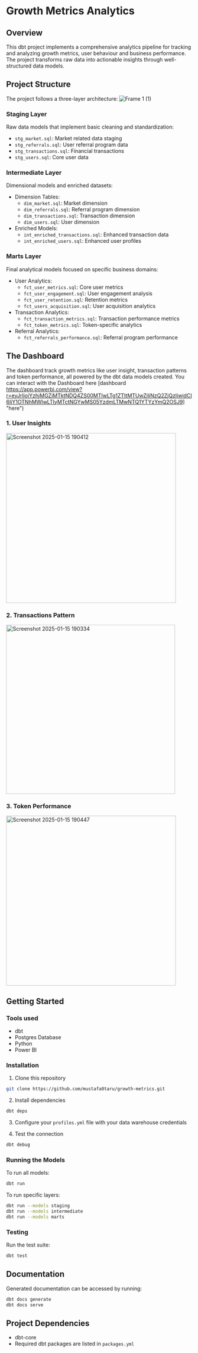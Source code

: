 # Growth Metrics Analytics

## Overview
This dbt project implements a comprehensive analytics pipeline for tracking and analyzing growth metrics, user behaviour and business performance. The project transforms raw data into actionable insights through well-structured data models.

## Project Structure
The project follows a three-layer architecture:
![Frame 1 (1)](https://github.com/user-attachments/assets/777523cc-7327-4f81-84cf-a064e8414bd2)

### Staging Layer
Raw data models that implement basic cleaning and standardization:
- `stg_market.sql`: Market related data staging
- `stg_referrals.sql`: User referral program data
- `stg_transactions.sql`: Financial transactions
- `stg_users.sql`: Core user data

### Intermediate Layer
Dimensional models and enriched datasets:
- Dimension Tables:
  - `dim_market.sql`: Market dimension
  - `dim_referrals.sql`: Referral program dimension
  - `dim_transactions.sql`: Transaction dimension
  - `dim_users.sql`: User dimension
- Enriched Models:
  - `int_enriched_transactions.sql`: Enhanced transaction data
  - `int_enriched_users.sql`: Enhanced user profiles

### Marts Layer
Final analytical models focused on specific business domains:
- User Analytics:
  - `fct_user_metrics.sql`: Core user metrics
  - `fct_user_engagement.sql`: User engagement analysis
  - `fct_user_retention.sql`: Retention metrics
  - `fct_users_acquisition.sql`: User acquisition analytics
- Transaction Analytics:
  - `fct_transaction_metrics.sql`: Transaction performance metrics
  - `fct_token_metrics.sql`: Token-specific analytics
- Referral Analytics:
  - `fct_referrals_performance.sql`: Referral program performance

## The Dashboard
The dashboard track growth metrics like user insight, transaction patterns and token performance, all powered by the dbt data models created. You can interact with the Dashboard here [dashboard https://app.powerbi.com/view?r=eyJrIjoiYzhjMGZjMTktNDQ4ZS00MTIwLTg1ZTItMTUwZjliNzQ2ZjQzIiwidCI6IjY1OTNhMWIwLTIyMTctNGYwMS05YzdmLTMwNTQ1YTYzYmQ2OSJ9] "here")

### 1. User Insights
<img width="459" alt="Screenshot 2025-01-15 190412" src="https://github.com/user-attachments/assets/b346bf71-e282-41eb-bc99-696d5e13715d" />

### 2. Transactions Pattern
<img width="457" alt="Screenshot 2025-01-15 190334" src="https://github.com/user-attachments/assets/7b1e69f5-db87-4502-bdbf-5c5b4665c9e2" />

### 3. Token Performance
<img width="459" alt="Screenshot 2025-01-15 190447" src="https://github.com/user-attachments/assets/e685bd72-adfc-4973-87b4-6466897231f5" />

## Getting Started

### Tools used
- dbt
- Postgres Database
- Python
- Power BI

### Installation
1. Clone this repository
```bash
git clone https://github.com/mustafa0taru/growth-metrics.git
```

2. Install dependencies
```bash
dbt deps
```

3. Configure your `profiles.yml` file with your data warehouse credentials

4. Test the connection
```bash
dbt debug
```

### Running the Models
To run all models:
```bash
dbt run
```

To run specific layers:
```bash
dbt run --models staging
dbt run --models intermediate
dbt run --models marts
```

### Testing
Run the test suite:
```bash
dbt test
```

## Documentation
Generated documentation can be accessed by running:
```bash
dbt docs generate
dbt docs serve
```

## Project Dependencies
- dbt-core
- Required dbt packages are listed in `packages.yml`
